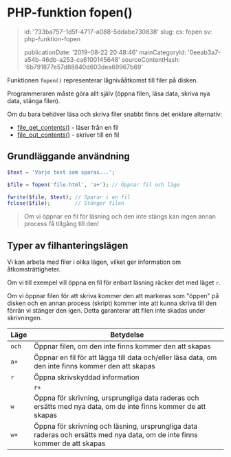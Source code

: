 PHP-funktion fopen()
====================

> id: '733ba757-1d5f-4717-a088-5ddabe730838'
> slug:
> 	cs: fopen
> 	sv: php-funktion-fopen
> 
> publicationDate: '2019-08-22 20:48:46'
> mainCategoryId: '0eeab3a7-a54b-46db-a253-ca6100145648'
> sourceContentHash: '6b791877e57d88840d603dea69967b69'

Funktionen `fopen()` representerar lågnivååtkomst till filer på disken.

Programmeraren måste göra allt själv (öppna filen, läsa data, skriva nya data, stänga filen).

Om du bara behöver läsa och skriva filer snabbt finns det enklare alternativ:

- <a href="/file-get-contents">file_get_contents()</a> - läser från en fil
- <a href="/file-put-contents">file_put_contents()</a> - skriver till en fil

Grundläggande användning
----------------

```php
$text = 'Varje text som sparas...';

$file = fopen('file.html', 'a+'); // Öppnar fil och läge

fwrite($file, $text); // Sparar i en fil
fclose($file);        // Stänger filen
```

> Om vi öppnar en fil för läsning och den inte stängs kan ingen annan process få tillgång till den!

Typer av filhanteringslägen
----------------------------

Vi kan arbeta med filer i olika lägen, vilket ger information om åtkomsträttigheter.

Om vi till exempel vill öppna en fil för enbart läsning räcker det med läget `r`.

Om vi öppnar filen för att skriva kommer den att markeras som "öppen" på disken och en annan process (skript) kommer inte att kunna skriva till den förrän vi stänger den igen. Detta garanterar att filen inte skadas under skrivningen.

| Läge | Betydelse |
|-------|--------|
| `och` | Öppnar filen, om den inte finns kommer den att skapas |
| `a+` | Öppnar en fil för att lägga till data och/eller läsa data, om den inte finns kommer den att skapas |
| `r` | Öppna skrivskyddad information |
| | `r+` | Öppna för läsning och skrivning |
| `w` | Öppna för skrivning, ursprungliga data raderas och ersätts med nya data, om de inte finns kommer de att skapas |
| `w+` | Öppna för skrivning och läsning, ursprungliga data raderas och ersätts med nya data, om de inte finns kommer de att skapas |
